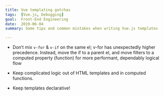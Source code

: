 ```yaml
---
title: Vue templating gotchas
tags:  [Vue.js, Debugging]
goal:  Front-End Engineering
date:  2019-06-04
summary: Some tips and common mistakes when writing Vue.js templates

---
```


* Don’t mix `v-for` & `v-if` on the same el; v-for has unexpectedly
  higher precedence.  Instead, move the if to a parent el, and move
  filters to a computed property (function) for more performant,
  dependably logical flow

* Keep complicated logic out of HTML templates and in computed functions.

* Keep templates declarative!
